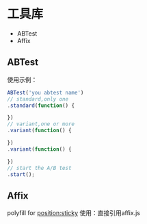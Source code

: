 # 工具库
- ABTest
- Affix

## ABTest
使用示例：
```javascript
ABTest('you abtest name')
// standard,only one
.standard(function() {

})
// variant,one or more
.variant(function() {

})
.variant(function() {

})
// start the A/B test
.start();
```

## Affix
polyfill for [position:sticky](http://caniuse.com/#feat=css-sticky)
使用：直接引用affix.js
